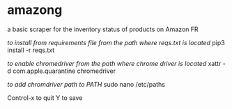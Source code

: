 # amazong

a basic scraper for the inventory status of products on Amazon FR

_to install from requirements file from the path where reqs.txt is located_
pip3 install -r reqs.txt

_to enable chromedriver from the path where chrome driver is located_
xattr -d com.apple.quarantine chromedriver

_to add chromdriver path to PATH_
sudo nano /etc/paths

Control-x to quit
Y to save
